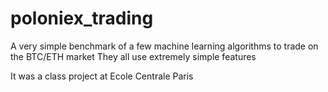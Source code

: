 # poloniex_trading
A very simple benchmark of a few machine learning algorithms to trade on the BTC/ETH market
They all use extremely simple features

It was a class project at Ecole Centrale Paris

